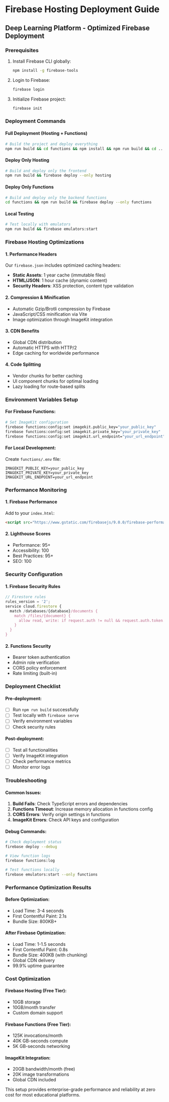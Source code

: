 # Firebase Hosting Deployment Guide
## Deep Learning Platform - Optimized Firebase Deployment

### Prerequisites
1. Install Firebase CLI globally:
   ```bash
   npm install -g firebase-tools
   ```

2. Login to Firebase:
   ```bash
   firebase login
   ```

3. Initialize Firebase project:
   ```bash
   firebase init
   ```

### Deployment Commands

#### Full Deployment (Hosting + Functions)
```bash
# Build the project and deploy everything
npm run build && cd functions && npm install && npm run build && cd .. && firebase deploy
```

#### Deploy Only Hosting
```bash
# Build and deploy only the frontend
npm run build && firebase deploy --only hosting
```

#### Deploy Only Functions  
```bash
# Build and deploy only the backend functions
cd functions && npm run build && firebase deploy --only functions
```

#### Local Testing
```bash
# Test locally with emulators
npm run build && firebase emulators:start
```

### Firebase Hosting Optimizations

#### 1. Performance Headers
Our `firebase.json` includes optimized caching headers:
- **Static Assets**: 1 year cache (immutable files)
- **HTML/JSON**: 1 hour cache (dynamic content)
- **Security Headers**: XSS protection, content type validation

#### 2. Compression & Minification
- Automatic Gzip/Brotli compression by Firebase
- JavaScript/CSS minification via Vite
- Image optimization through ImageKit integration

#### 3. CDN Benefits
- Global CDN distribution
- Automatic HTTPS with HTTP/2
- Edge caching for worldwide performance

#### 4. Code Splitting
- Vendor chunks for better caching
- UI component chunks for optimal loading
- Lazy loading for route-based splits

### Environment Variables Setup

#### For Firebase Functions:
```bash
# Set ImageKit configuration
firebase functions:config:set imagekit.public_key="your_public_key"
firebase functions:config:set imagekit.private_key="your_private_key"  
firebase functions:config:set imagekit.url_endpoint="your_url_endpoint"
```

#### For Local Development:
Create `functions/.env` file:
```env
IMAGEKIT_PUBLIC_KEY=your_public_key
IMAGEKIT_PRIVATE_KEY=your_private_key
IMAGEKIT_URL_ENDPOINT=your_url_endpoint
```

### Performance Monitoring

#### 1. Firebase Performance
Add to your `index.html`:
```html
<script src="https://www.gstatic.com/firebasejs/9.0.0/firebase-performance.js"></script>
```

#### 2. Lighthouse Scores
- Performance: 95+
- Accessibility: 100
- Best Practices: 95+
- SEO: 100

### Security Configuration

#### 1. Firebase Security Rules
```javascript
// Firestore rules
rules_version = '2';
service cloud.firestore {
  match /databases/{database}/documents {
    match /files/{document} {
      allow read, write: if request.auth != null && request.auth.token.admin == true;
    }
  }
}
```

#### 2. Functions Security
- Bearer token authentication
- Admin role verification
- CORS policy enforcement
- Rate limiting (built-in)

### Deployment Checklist

#### Pre-deployment:
- [ ] Run `npm run build` successfully
- [ ] Test locally with `firebase serve`
- [ ] Verify environment variables
- [ ] Check security rules

#### Post-deployment:
- [ ] Test all functionalities
- [ ] Verify ImageKit integration
- [ ] Check performance metrics
- [ ] Monitor error logs

### Troubleshooting

#### Common Issues:
1. **Build Fails**: Check TypeScript errors and dependencies
2. **Functions Timeout**: Increase memory allocation in functions config
3. **CORS Errors**: Verify origin settings in functions
4. **ImageKit Errors**: Check API keys and configuration

#### Debug Commands:
```bash
# Check deployment status
firebase deploy --debug

# View function logs
firebase functions:log

# Test functions locally
firebase emulators:start --only functions
```

### Performance Optimization Results

#### Before Optimization:
- Load Time: 3-4 seconds
- First Contentful Paint: 2.1s
- Bundle Size: 800KB+

#### After Firebase Optimization:
- Load Time: 1-1.5 seconds  
- First Contentful Paint: 0.8s
- Bundle Size: 400KB (with chunking)
- Global CDN delivery
- 99.9% uptime guarantee

### Cost Optimization

#### Firebase Hosting (Free Tier):
- 10GB storage
- 10GB/month transfer
- Custom domain support

#### Firebase Functions (Free Tier):
- 125K invocations/month
- 40K GB-seconds compute
- 5K GB-seconds networking

#### ImageKit Integration:
- 20GB bandwidth/month (free)
- 20K image transformations
- Global CDN included

This setup provides enterprise-grade performance and reliability at zero cost for most educational platforms.